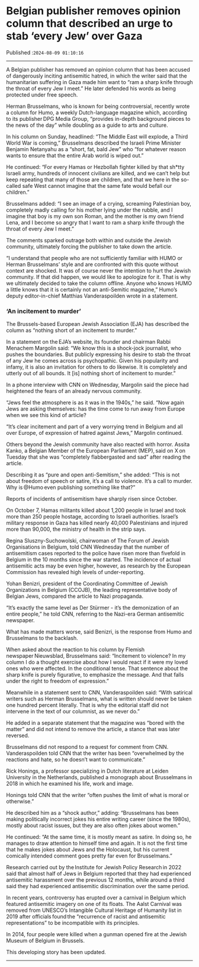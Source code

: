 # Belgian publisher removes opinion column that described an urge to stab ‘every Jew’ over Gaza

Published :`2024-08-09 01:10:16`

---

A Belgian publisher has removed an opinion column that has been accused of dangerously inciting antisemitic hatred, in which the writer said that the humanitarian suffering in Gaza made him want to “ram a sharp knife through the throat of every Jew I meet.” He later defended his words as being protected under free speech.

Herman Brusselmans, who is known for being controversial, recently wrote a column for Humo, a weekly Dutch-language magazine which, according to its publisher DPG Media Group, “provides in-depth background pieces to the news of the day” while doubling as a guide to arts and culture.

In his column on Sunday, headlined: “The Middle East will explode, a Third World War is coming,” Brusselmans described the Israeli Prime Minister Benjamin Netanyahu as a “short, fat, bald Jew” who “for whatever reason wants to ensure that the entire Arab world is wiped out.”

He continued: “For every Hamas or Hezbollah fighter killed by that sh*tty Israeli army, hundreds of innocent civilians are killed, and we can’t help but keep repeating that many of those are children, and that we here in the so-called safe West cannot imagine that the same fate would befall our children.”

Brusselmans added: “I see an image of a crying, screaming Palestinian boy, completely madly calling for his mother lying under the rubble, and I imagine that boy is my own son Roman, and the mother is my own friend Lena, and I become so angry that I want to ram a sharp knife through the throat of every Jew I meet.”

The comments sparked outrage both within and outside the Jewish community, ultimately forcing the publisher to take down the article.

“I understand that people who are not sufficiently familiar with HUMO or Herman Brusselmans’ style and are confronted with this quote without context are shocked. It was of course never the intention to hurt the Jewish community. If that did happen, we would like to apologize for it. That is why we ultimately decided to take the column offline. Anyone who knows HUMO a little knows that it is certainly not an anti-Semitic magazine,” Humo’s deputy editor-in-chief Matthias Vanderaspoilden wrote in a statement.

### ‘An incitement to murder’

The Brussels-based European Jewish Association (EJA) has described the column as “nothing short of an incitement to murder.”

In a statement on the EJA’s website, its founder and chairman Rabbi Menachem Margolin said: “We know this is a shock-jock journalist, who pushes the boundaries. But publicly expressing his desire to stab the throat of any Jew he comes across is psychopathic. Given his popularity and infamy, it is also an invitation for others to do likewise. It is completely and utterly out of all bounds. It [is] nothing short of incitement to murder.”

In a phone interview with CNN on Wednesday, Margolin said the piece had heightened the fears of an already nervous community.

“Jews feel the atmosphere is as it was in the 1940s,” he said. “Now again Jews are asking themselves: has the time come to run away from Europe when we see this kind of article?

“It’s clear incitement and part of a very worrying trend in Belgium and all over Europe, of expression of hatred against Jews,” Margolin continued.

Others beyond the Jewish community have also reacted with horror. Assita Kanko, a Belgian Member of the European Parliament (MEP), said on X on Tuesday that she was “completely flabbergasted and sad” after reading the article.

Describing it as “pure and open anti-Semitism,” she added: “This is not about freedom of speech or satire, it’s a call to violence. It’s a call to murder. Why is @Humo even publishing something like that?”

Reports of incidents of antisemitism have sharply risen since October.

On October 7, Hamas militants killed about 1,200 people in Israel and took more than 250 people hostage, according to Israeli authorities. Israel’s military response in Gaza has killed nearly 40,000 Palestinians and injured more than 90,000, the ministry of health in the strip says.

Regina Sluszny-Suchowolski, chairwoman of The Forum of Jewish Organisations in Belgium, told CNN Wednesday that the number of antisemitism cases reported to the police have risen more than fivefold in Belgium in the 10 months since the war started. The incidence of actual antisemitic acts may be even higher, however, as research by the European Commission has revealed high levels of under-reporting.

Yohan Benizri, president of the Coordinating Committee of Jewish Organizations in Belgium (CCOJB), the leading representative body of Belgian Jews, compared the article to Nazi propaganda.

“It’s exactly the same level as Der Stürmer - it’s the demonization of an entire people,” he told CNN, referring to the Nazi-era German antisemitic newspaper.

What has made matters worse, said Benizri, is the response from Humo and Brusselmans to the backlash.

When asked about the reaction to his column by Flemish newspaper Nieuwsblad, Brusselmans said: “Incitement to violence? In my column I do a thought exercise about how I would react if it were my loved ones who were affected. In the conditional tense. That sentence about the sharp knife is purely figurative, to emphasize the message. And that falls under the right to freedom of expression.”

Meanwhile in a statement sent to CNN, Vanderaspoilden said: “With satirical writers such as Herman Brusselmans, what is written should never be taken one hundred percent literally. That is why the editorial staff did not intervene in the text of our columnist, as we never do.”

He added in a separate statement that the magazine was “bored with the matter” and did not intend to remove the article, a stance that was later reversed.

Brusselmans did not respond to a request for comment from CNN. Vanderaspoilden told CNN that the writer has been “overwhelmed by the reactions and hate, so he doesn’t want to communicate.”

Rick Honings, a professor specializing in Dutch literature at Leiden University in the Netherlands, published a monograph about Brusselmans in 2018 in which he examined his life, work and image.

Honings told CNN that the writer “often pushes the limit of what is moral or otherwise.”

He described him as a “shock author,” adding: “Brusselmans has been making politically incorrect jokes his entire writing career (since the 1980s), mostly about racist issues, but they are also often jokes about women.”

He continued: “At the same time, it is mostly meant as satire. In doing so, he manages to draw attention to himself time and again. It is not the first time that he makes jokes about Jews and the Holocaust, but his current comically intended comment goes pretty far even for Brusselmans.”

Research carried out by the Institute for Jewish Policy Research in 2022 said that almost half of Jews in Belgium reported that they had experienced antisemitic harassment over the previous 12 months, while around a third said they had experienced antisemitic discrimination over the same period.

In recent years, controversy has erupted over a carnival in Belgium which featured antisemitic imagery on one of its floats. The Aalst Carnival was removed from UNESCO’s Intangible Cultural Heritage of Humanity list in 2019 after officials found the “recurrence of racist and antisemitic representations” to be incompatible with its principles.

In 2014, four people were killed when a gunman opened fire at the Jewish Museum of Belgium in Brussels.

This developing story has been updated.

---

